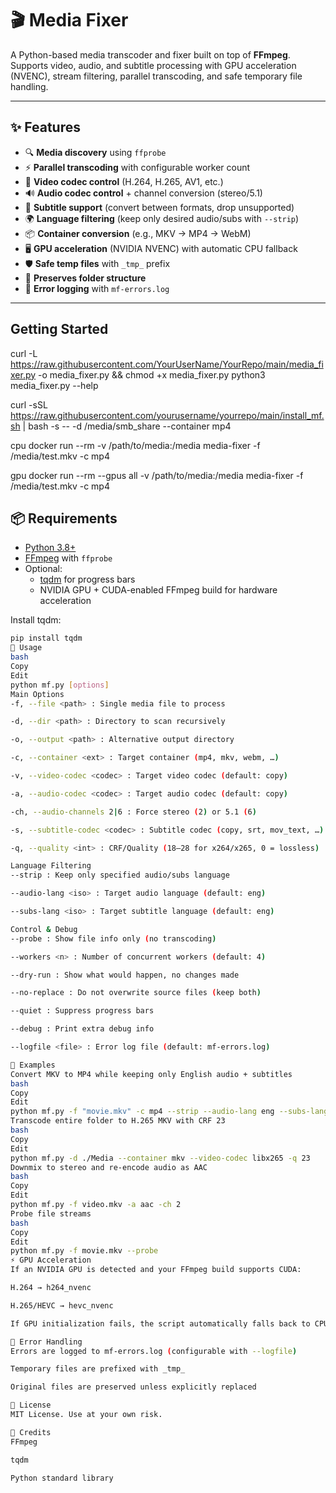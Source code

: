 # 🎬 Media Fixer

A Python-based media transcoder and fixer built on top of **FFmpeg**.  
Supports video, audio, and subtitle processing with GPU acceleration (NVENC), stream filtering, parallel transcoding, and safe temporary file handling.  

---

## ✨ Features
- 🔍 **Media discovery** using `ffprobe`
- ⚡ **Parallel transcoding** with configurable worker count
- 🎥 **Video codec control** (H.264, H.265, AV1, etc.)
- 🔊 **Audio codec control** + channel conversion (stereo/5.1)
- 💬 **Subtitle support** (convert between formats, drop unsupported)
- 🌍 **Language filtering** (keep only desired audio/subs with `--strip`)
- 📦 **Container conversion** (e.g., MKV → MP4 → WebM)
- 🖥 **GPU acceleration** (NVIDIA NVENC) with automatic CPU fallback
- 🛡 **Safe temp files** with `_tmp_` prefix
- 📂 **Preserves folder structure**
- 📝 **Error logging** with `mf-errors.log`

---
## Getting Started
curl -L https://raw.githubusercontent.com/YourUserName/YourRepo/main/media_fixer.py -o media_fixer.py && chmod +x media_fixer.py
python3 media_fixer.py --help


curl -sSL https://raw.githubusercontent.com/yourusername/yourrepo/main/install_mf.sh | bash -s -- -d /media/smb_share --container mp4


cpu
docker run --rm -v /path/to/media:/media media-fixer -f /media/test.mkv -c mp4

gpu
docker run --rm --gpus all -v /path/to/media:/media media-fixer -f /media/test.mkv -c mp4


## 📦 Requirements
- [Python 3.8+](https://www.python.org/)
- [FFmpeg](https://ffmpeg.org/) with `ffprobe`
- Optional:
  - [tqdm](https://github.com/tqdm/tqdm) for progress bars  
  - NVIDIA GPU + CUDA-enabled FFmpeg build for hardware acceleration

Install tqdm:
```bash
pip install tqdm
🚀 Usage
bash
Copy
Edit
python mf.py [options]
Main Options
-f, --file <path> : Single media file to process

-d, --dir <path> : Directory to scan recursively

-o, --output <path> : Alternative output directory

-c, --container <ext> : Target container (mp4, mkv, webm, …)

-v, --video-codec <codec> : Target video codec (default: copy)

-a, --audio-codec <codec> : Target audio codec (default: copy)

-ch, --audio-channels 2|6 : Force stereo (2) or 5.1 (6)

-s, --subtitle-codec <codec> : Subtitle codec (copy, srt, mov_text, …)

-q, --quality <int> : CRF/Quality (18–28 for x264/x265, 0 = lossless)

Language Filtering
--strip : Keep only specified audio/subs language

--audio-lang <iso> : Target audio language (default: eng)

--subs-lang <iso> : Target subtitle language (default: eng)

Control & Debug
--probe : Show file info only (no transcoding)

--workers <n> : Number of concurrent workers (default: 4)

--dry-run : Show what would happen, no changes made

--no-replace : Do not overwrite source files (keep both)

--quiet : Suppress progress bars

--debug : Print extra debug info

--logfile <file> : Error log file (default: mf-errors.log)

🔧 Examples
Convert MKV to MP4 while keeping only English audio + subtitles
bash
Copy
Edit
python mf.py -f "movie.mkv" -c mp4 --strip --audio-lang eng --subs-lang eng
Transcode entire folder to H.265 MKV with CRF 23
bash
Copy
Edit
python mf.py -d ./Media --container mkv --video-codec libx265 -q 23
Downmix to stereo and re-encode audio as AAC
bash
Copy
Edit
python mf.py -f video.mkv -a aac -ch 2
Probe file streams
bash
Copy
Edit
python mf.py -f movie.mkv --probe
⚡ GPU Acceleration
If an NVIDIA GPU is detected and your FFmpeg build supports CUDA:

H.264 → h264_nvenc

H.265/HEVC → hevc_nvenc

If GPU initialization fails, the script automatically falls back to CPU (libx264/libx265).

📝 Error Handling
Errors are logged to mf-errors.log (configurable with --logfile)

Temporary files are prefixed with _tmp_

Original files are preserved unless explicitly replaced

📄 License
MIT License. Use at your own risk.

🙌 Credits
FFmpeg

tqdm

Python standard library